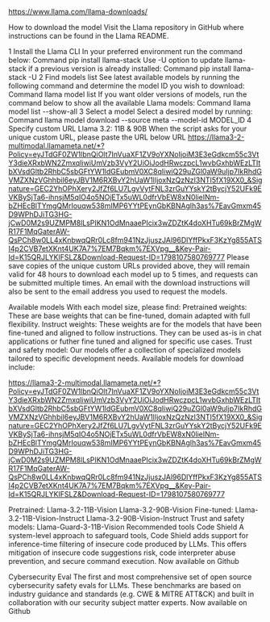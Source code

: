 
https://www.llama.com/llama-downloads/

How to download the model
Visit the Llama repository in GitHub where instructions can be found in the Llama README.

1
Install the Llama CLI
In your preferred environment run the command below:
Command
pip install llama-stack
Use -U option to update llama-stack if a previous version is already installed:
Command
pip install llama-stack -U
2
Find models list
See latest available models by running the following command and determine the model ID you wish to download:
Command
llama model list
If you want older versions of models, run the command below to show all the available Llama models:
Command
llama model list --show-all
3
Select a model
Select a desired model by running:
Command
llama model download --source meta --model-id  MODEL_ID
4
Specify custom URL
Llama 3.2: 11B & 90B
When the script asks for your unique custom URL, please paste the URL below
URL
https://llama3-2-multimodal.llamameta.net/*?Policy=eyJTdGF0ZW1lbnQiOlt7InVuaXF1ZV9oYXNoIjoiM3E3eGdkcm55c3VtY3dieXRxbWN2ZmxqIiwiUmVzb3VyY2UiOiJodHRwczpcL1wvbGxhbWEzLTItbXVsdGltb2RhbC5sbGFtYW1ldGEubmV0XC8qIiwiQ29uZGl0aW9uIjp7IkRhdGVMZXNzVGhhbiI6eyJBV1M6RXBvY2hUaW1lIjoxNzQzNzI3NTI5fX19XX0_&Signature=GEC2YhOPhXery2JfZf6LU7LgvVytFNL3zrGuYYskY2tBycjY52UFk9EVKBySjTa6-ihnsjM5qIO4o5NOjETx5uWL0dfrVbEW8xN0lieINm-bZHEcBlTYmgQMrIouqw538mIMP6YYtPEynGbKBNAglh3as%7EavGmxm45D9WPhDJiTG3HG-jCwD0M2s9UZMPM8lLsPIKN1OdMnaaePIcix3wZDZtK4doXHTu69kBrZMgWR17F1MqGaterAW-QsPCh8w0LL4xKnbwqQRr0Lc8fm941NzJjuszJAl96DlYffPkxF3KzYg855ATSI4p2CVB7etXKnt4UK7A7%7EM7Bqkm%7EXVpg__&Key-Pair-Id=K15QRJLYKIFSLZ&Download-Request-ID=1798107580769777
Please save copies of the unique custom URLs provided above, they will remain valid for 48 hours to download each model up to 5 times, and requests can be submitted multiple times. An email with the download instructions will also be sent to the email address you used to request the models.

Available models
With each model size, please find:
Pretrained weights: These are base weights that can be fine-tuned, domain adapted with full flexibility.
Instruct weights: These weights are for the models that have been fine-tuned and aligned to follow instructions. They can be used as-is in chat applications or futher fine tuned and aligned for specific use cases.
Trust and safety model: Our models offer a collection of specialized models tailored to specific development needs.
Available models for download include:


https://llama3-2-multimodal.llamameta.net/*?Policy=eyJTdGF0ZW1lbnQiOlt7InVuaXF1ZV9oYXNoIjoiM3E3eGdkcm55c3VtY3dieXRxbWN2ZmxqIiwiUmVzb3VyY2UiOiJodHRwczpcL1wvbGxhbWEzLTItbXVsdGltb2RhbC5sbGFtYW1ldGEubmV0XC8qIiwiQ29uZGl0aW9uIjp7IkRhdGVMZXNzVGhhbiI6eyJBV1M6RXBvY2hUaW1lIjoxNzQzNzI3NTI5fX19XX0_&Signature=GEC2YhOPhXery2JfZf6LU7LgvVytFNL3zrGuYYskY2tBycjY52UFk9EVKBySjTa6-ihnsjM5qIO4o5NOjETx5uWL0dfrVbEW8xN0lieINm-bZHEcBlTYmgQMrIouqw538mIMP6YYtPEynGbKBNAglh3as%7EavGmxm45D9WPhDJiTG3HG-jCwD0M2s9UZMPM8lLsPIKN1OdMnaaePIcix3wZDZtK4doXHTu69kBrZMgWR17F1MqGaterAW-QsPCh8w0LL4xKnbwqQRr0Lc8fm941NzJjuszJAl96DlYffPkxF3KzYg855ATSI4p2CVB7etXKnt4UK7A7%7EM7Bqkm%7EXVpg__&Key-Pair-Id=K15QRJLYKIFSLZ&Download-Request-ID=1798107580769777



Pretrained:
Llama-3.2-11B-Vision
Llama-3.2-90B-Vision
Fine-tuned:
Llama-3.2-11B-Vision-Instruct
Llama-3.2-90B-Vision-Instruct
Trust and safety models:
Llama-Guard-3-11B-Vision
Recommended tools
Code Shield
A system-level approach to safeguard tools, Code Shield adds support for inference-time filtering of insecure code produced by LLMs. This offers mitigation of insecure code suggestions risk, code interpreter abuse prevention, and secure command execution.
Now available on Github

Cybersecurity Eval
The first and most comprehensive set of open source cybersecurity safety evals for LLMs. These benchmarks are based on industry guidance and standards (e.g. CWE & MITRE ATT&CK) and built in collaboration with our security subject matter experts.
Now available on Github
